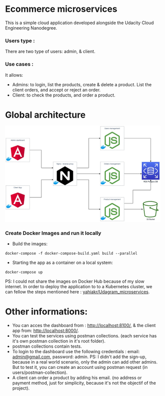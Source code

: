 # Ecommerce microservices

This is a simple cloud application developed alongside the Udacity Cloud Engineering Nanodegree.

### Users type :
There are two type of users: admin, & client.

### Use cases :
It allows:
* Admins: to login, list the products, create & delete a product. List the client orders, and accept or reject an order.
* Client: to check the products, and order a product.

# Global architecture 

![alt text](./images/Architecture.jpg)

### Create Docker Images and run it locally
* Build the images:
```
docker-compose -f docker-compose-build.yaml build --parallel
```
* Starting the app as a container on a local system:
```
docker-compose up
```
PS: I could not share the images on Docker Hub because of my slow internet.
In order to deploy the application to to a Kubernetes cluster, we can fellow the steps mentioned here : [yahiakr/Udagram_microservices](https://github.com/yahiakr/Udagram_microservices).

# Other informations:
* You can acces the dashboard from : [http://localhost:8100/](http://localhost:8100/), & the client app from: [http://localhost:8000/](http://localhost:8000/).
*	You can test the services using postman collections. (each service has it's own postman collection in it's root folder).
*	postman collections contain tests.
* To login to the dashboard use the following credentials : email: admin@gmail.com, password: admin.
PS: I didn't add the sign-up, because in a real world scenario, only the admin can add other admins. But to test it, you can create an account using postman request (in users/postman-collection).
* A client can order a product by adding his email. (no address or payment method, just for simplicity, because it's not the objectif of the project).
